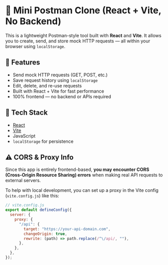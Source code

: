 # 📨 Mini Postman Clone (React + Vite, No Backend)

This is a lightweight Postman-style tool built with **React** and **Vite**. It allows you to create, send, and store mock HTTP requests — all within your browser using `localStorage`.

## 🚀 Features

- Send mock HTTP requests (GET, POST, etc.)
- Save request history using `localStorage`
- Edit, delete, and re-use requests
- Built with React + Vite for fast performance
- 100% frontend — no backend or APIs required

## 🔧 Tech Stack

- [React](https://reactjs.org/)
- [Vite](https://vitejs.dev/)
- JavaScript
- `localStorage` for persistence

## ⚠️ CORS & Proxy Info

Since this app is entirely frontend-based, **you may encounter CORS (Cross-Origin Resource Sharing) errors** when making real API requests to external servers.

To help with local development, you can set up a proxy in the Vite config (`vite.config.js`) like this:

```js
// vite.config.js
export default defineConfig({
  server: {
    proxy: {
      "/api": {
        target: "https://your-api-domain.com",
        changeOrigin: true,
        rewrite: (path) => path.replace(/^\/api/, ""),
      },
    },
  },
});
```
